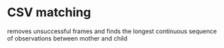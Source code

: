 # CSV matching
 removes unsuccessful frames and finds the longest continuous sequence of observations between mother and child 
